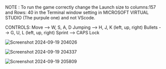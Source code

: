 NOTE : To run the game correctly change the Launch size to columns:157 and Rows: 40 in the Terminal window setting in MICROSOFT VIRTUAL STUDIO (The purpule one) and not VScode.

CONTROLS:
Move --> W, S, A, D
Jumping --> H, J, K (left, up, right)
Bullets --> G, U, L (left, up, right)
Sprint --> CAPS Lock


![Screenshot 2024-09-19 204026](https://github.com/user-attachments/assets/20d723f5-0125-4c53-a42e-1d63e4062cc4)

![Screenshot 2024-09-19 204337](https://github.com/user-attachments/assets/ffd7cf0b-7f52-4e82-aa48-20b0f6ffcd3d)

![Screenshot 2024-09-19 205809](https://github.com/user-attachments/assets/12ead863-ab8e-4dc7-aa11-cacb1c614479)
